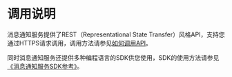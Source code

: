 # 调用说明<a name="ZH-CN_TOPIC_0173395956"></a>

消息通知服务提供了REST（Representational State Transfer）风格API，支持您通过HTTPS请求调用，调用方法请参见[如何调用API](如何调用API.md)。

同时消息通知服务还提供多种编程语言的SDK供您使用，SDK的使用方法请参见[《消息通知服务SDK参考》](https://support.huaweicloud.com/sdkreference-smn/zh-cn_topic_0093258584.html)。

